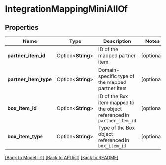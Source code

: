 # IntegrationMappingMiniAllOf

## Properties

Name | Type | Description | Notes
------------ | ------------- | ------------- | -------------
**partner_item_id** | Option<**String**> | ID of the mapped partner item | [optional]
**partner_item_type** | Option<**String**> | Domain-specific type of the mapped partner item | [optional]
**box_item_id** | Option<**String**> | ID of the Box item mapped to the object referenced in `partner_item_id` | [optional]
**box_item_type** | Option<**String**> | Type of the Box object referenced in `box_item_id` | [optional]

[[Back to Model list]](../README.md#documentation-for-models) [[Back to API list]](../README.md#documentation-for-api-endpoints) [[Back to README]](../README.md)


